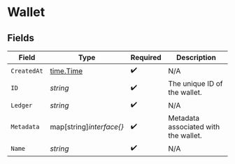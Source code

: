 # Wallet


## Fields

| Field                                     | Type                                      | Required                                  | Description                               |
| ----------------------------------------- | ----------------------------------------- | ----------------------------------------- | ----------------------------------------- |
| `CreatedAt`                               | [time.Time](https://pkg.go.dev/time#Time) | :heavy_check_mark:                        | N/A                                       |
| `ID`                                      | *string*                                  | :heavy_check_mark:                        | The unique ID of the wallet.              |
| `Ledger`                                  | *string*                                  | :heavy_check_mark:                        | N/A                                       |
| `Metadata`                                | map[string]*interface{}*                  | :heavy_check_mark:                        | Metadata associated with the wallet.      |
| `Name`                                    | *string*                                  | :heavy_check_mark:                        | N/A                                       |